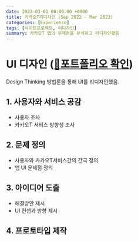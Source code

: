 ```yaml
---
date: 2023-03-01 00:00:00 +0900
title: 카카오T리디자인 (Sep 2022 - Mar 2023)
categories: [Experience]
tags: [사이트프로젝트, 리디자인]
summary: 카카오T 앱의 문제점을 분석하고 리디자인했음
---
```


# UI 디자인 ([🔗포트폴리오 확인](https://pjaehong.github.io/posts/SideProject_KakaoT_redesign-blog/))
Design Thinking 방법론을 통해 UI를 리디자인했음.

## 1. 사용자와 서비스 공감
- 사용자 조사
- 카카오T 서비스 방향성 조사

## 2. 문제 정의
- 사용자와 카카오T서비스간의 간극 정의
- 앱 UI 문제점 정의

## 3. 아이디어 도출
- 해결방안 제시
- UI 컨셉과 방향 제시

## 4. 프로토타입 제작
